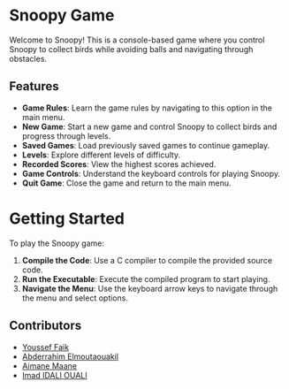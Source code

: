# Snoopy Game

Welcome to Snoopy! This is a console-based game where you control Snoopy to collect birds while avoiding balls and navigating through obstacles.

## Features

- **Game Rules**: Learn the game rules by navigating to this option in the main menu.
- **New Game**: Start a new game and control Snoopy to collect birds and progress through levels.
- **Saved Games**: Load previously saved games to continue gameplay.
- **Levels**: Explore different levels of difficulty.
- **Recorded Scores**: View the highest scores achieved.
- **Game Controls**: Understand the keyboard controls for playing Snoopy.
- **Quit Game**: Close the game and return to the main menu.

# Getting Started

To play the Snoopy game:

1. **Compile the Code**: Use a C compiler to compile the provided source code.
2. **Run the Executable**: Execute the compiled program to start playing.
3. **Navigate the Menu**: Use the keyboard arrow keys to navigate through the menu and select options.

## Contributors

- [Youssef Faik](https://github.com/yusef-faik)
- [Abderrahim Elmoutaouakil](https://github.com/AbderrahimeEl)
- [Aimane Maane](https://github.com/Aimanemaane)
- [Imad IDALI OUALI](https://github.com/ImadIdaliouali)
